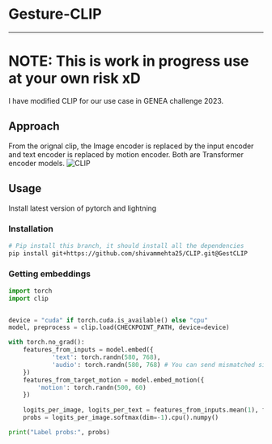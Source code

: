 # Gesture-CLIP

----
# NOTE: This is work in progress use at your own risk xD

I have modified CLIP for our use case in GENEA challenge 2023. 


## Approach
From the orignal clip, the Image encoder is replaced by the input encoder and text encoder is replaced by motion encoder. Both are Transformer encoder models.
![CLIP](CLIP.png)



## Usage
Install latest version of pytorch and lightning
### Installation
```bash
# Pip install this branch, it should install all the dependencies
pip install git+https://github.com/shivammehta25/CLIP.git@GestCLIP
```

### Getting embeddings

```python
import torch
import clip


device = "cuda" if torch.cuda.is_available() else "cpu"
model, preprocess = clip.load(CHECKPOINT_PATH, device=device)

with torch.no_grad():
    features_from_inputs = model.embed({
            'text': torch.randn(580, 768),
            'audio': torch.randn(580, 768) # You can send mismatched size, it will interpolate and send output as the maxed value
    })
    features_from_target_motion = model.embed_motion({
        'motion': torch.randn(500, 60)
    })
    
    logits_per_image, logits_per_text = features_from_inputs.mean(1), features_from_target_motion.mean(1) 
    probs = logits_per_image.softmax(dim=-1).cpu().numpy()

print("Label probs:", probs)  
```